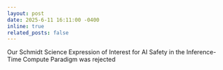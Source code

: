 ```yaml
---
layout: post
date: 2025-6-11 16:11:00 -0400
inline: true
related_posts: false
---
```


Our Schmidt Science Expression of Interest for AI Safety in the Inference-Time Compute Paradigm was rejected
